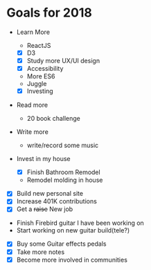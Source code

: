 # Goals for 2018
- Learn More  
  - ReactJS  
  - [x] D3  
  - [x] Study more UX/UI design  
  - [x] Accessibility  
  - More ES6  
  - Juggle  
  - [x] Investing  

- Read more  
  - 20 book challenge  

- Write more  
  - write/record some music  

- Invest in my house  
  - [x] Finish Bathroom Remodel  
  - Remodel molding in house  

- [x] Build new personal site  
- [x] Increase 401K contributions  
- [x] Get a ~~raise~~ New job  
- Finish Firebird guitar I have been working on  
- Start working on new guitar build(tele?)  
- [x] Buy some Guitar effects pedals  
- [x] Take more notes  
- [x] Become more involved in communities  
